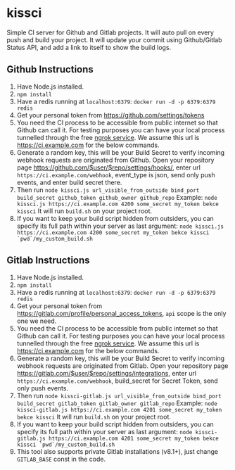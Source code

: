 # kissci

Simple CI server for Github and Gitlab projects. It will auto pull on every push and build your project. It will update your commit using Github/Gitlab Status API, and add a link to itself to show the build logs.

## Github Instructions 

1. Have Node.js installed. 
2. `npm install`
3. Have a redis running at `localhost:6379`: `docker run -d -p 6379:6379 redis`
4. Get your personal token from <https://github.com/settings/tokens>
5. You need the CI process to be accessible from public internet so that Github can call it. For testing purposes you can have your local process tunnelled through the free [ngrok service](https://dashboard.ngrok.com/get-started). We assume this url is https://ci.example.com for the below commands.
6. Generate a random key, this will be your Build Secret to verify incoming webhook requests are originated from Github. Open your repository page <https://github.com/$user/$repo/settings/hooks/>, enter url `https://ci.example.com/webhook`, event_type is json, send only push events, and enter build secret there.
7. Then run `node kissci.js url_visible_from_outside bind_port build_secret github_token github_owner github_repo`
Example: 
`node kissci.js https://ci.example.com 4200 some_secret my_token bekce kissci`
It will run `build.sh` on your project root. 
8. If you want to keep your build script hidden from outsiders, you can specify its full path within your server as last argument:
``node kissci.js https://ci.example.com 4200 some_secret my_token bekce kissci `pwd`/my_custom_build.sh``

## Gitlab Instructions 

1. Have Node.js installed. 
2. `npm install`
3. Have a redis running at `localhost:6379`: `docker run -d -p 6379:6379 redis`
4. Get your personal token from <https://gitlab.com/profile/personal_access_tokens>, `api` scope is the only one we need.
5. You need the CI process to be accessible from public internet so that Github can call it. For testing purposes you can have your local process tunnelled through the free [ngrok service](https://dashboard.ngrok.com/get-started). We assume this url is https://ci.example.com for the below commands.
6. Generate a random key, this will be your Build Secret to verify incoming webhook requests are originated from Gitlab. Open your repository page <https://gitlab.com/$user/$repo/settings/integrations>, enter url `https://ci.example.com/webhook`, build_secret for Secret Token, send only push events.
7. Then run `node kissci-gitlab.js url_visible_from_outside bind_port build_secret gitlab_token gitlab_owner gitlab_repo`
Example: 
`node kissci-gitlab.js https://ci.example.com 4201 some_secret my_token bekce kissci`
It will run `build.sh` on your project root. 
8. If you want to keep your build script hidden from outsiders, you can specify its full path within your server as last argument:
``node kissci-gitlab.js https://ci.example.com 4201 some_secret my_token bekce kissci `pwd`/my_custom_build.sh``
9. This tool also supports private Gitlab installations (v8.1+), just change `GITLAB_BASE` const in the code.
